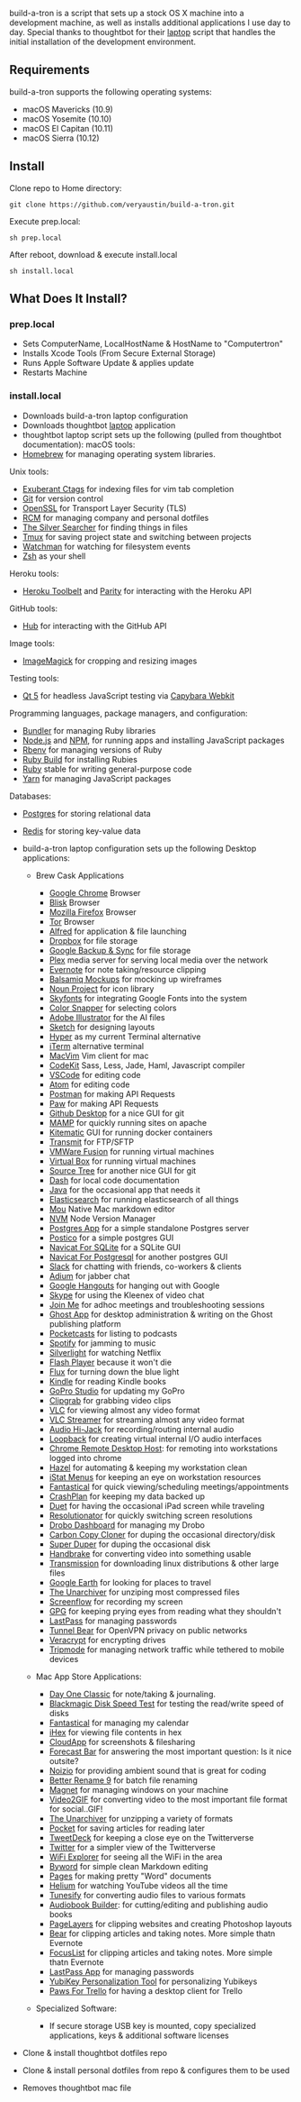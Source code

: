 build-a-tron is a script that sets up a stock OS X machine into a development machine, as well as installs additional applications I use day to day. Special thanks to thoughtbot for their [laptop][lappy] script that handles the initial installation of the development environment.

[lappy]: https://github.com/thoughtbot/laptop

Requirements
--------------
build-a-tron supports the following operating systems:

*  macOS Mavericks (10.9)
*  macOS Yosemite (10.10)
*  macOS El Capitan (10.11)
*  macOS Sierra (10.12)

Install
------
Clone repo to Home directory:
```
git clone https://github.com/veryaustin/build-a-tron.git 
```

Execute prep.local:
```
sh prep.local
```

After reboot, download & execute install.local
```
sh install.local
```

What Does It Install?
---------------------
### prep.local

* Sets ComputerName, LocalHostName & HostName to "Computertron"
* Installs Xcode Tools (From Secure External Storage)
* Runs Apple Software Update & applies update
* Restarts Machine

### install.local

* Downloads build-a-tron laptop configuration
* Downloads thoughtbot [laptop][lappy] application
* thoughtbot laptop script sets up the following (pulled from thoughtbot documentation):
macOS tools:
* [Homebrew] for managing operating system libraries.

Unix tools:
* [Exuberant Ctags] for indexing files for vim tab completion
* [Git] for version control
* [OpenSSL] for Transport Layer Security (TLS)
* [RCM] for managing company and personal dotfiles
* [The Silver Searcher] for finding things in files
* [Tmux] for saving project state and switching between projects
* [Watchman] for watching for filesystem events
* [Zsh] as your shell

[Exuberant Ctags]: http://ctags.sourceforge.net/
[Git]: https://git-scm.com/
[OpenSSL]: https://www.openssl.org/
[RCM]: https://github.com/thoughtbot/rcm
[The Silver Searcher]: https://github.com/ggreer/the_silver_searcher
[Tmux]: http://tmux.github.io/
[Watchman]: https://facebook.github.io/watchman/
[Zsh]: http://www.zsh.org/

Heroku tools:

* [Heroku Toolbelt] and [Parity] for interacting with the Heroku API

[Heroku Toolbelt]: https://toolbelt.heroku.com/
[Parity]: https://github.com/thoughtbot/parity

GitHub tools:

* [Hub] for interacting with the GitHub API

[Hub]: http://hub.github.com/

Image tools:

* [ImageMagick] for cropping and resizing images

Testing tools:

* [Qt 5] for headless JavaScript testing via [Capybara Webkit]

Programming languages, package managers, and configuration:
* [Bundler] for managing Ruby libraries
* [Node.js] and [NPM], for running apps and installing JavaScript packages
* [Rbenv] for managing versions of Ruby
* [Ruby Build] for installing Rubies
* [Ruby] stable for writing general-purpose code
* [Yarn] for managing JavaScript packages

Databases:
* [Postgres] for storing relational data
* [Redis] for storing key-value data

* build-a-tron laptop configuration sets up the following Desktop applications:
  * Brew Cask Applications
    * [Google Chrome] Browser
    * [Blisk] Browser
    * [Mozilla Firefox] Browser
    * [Tor] Browser
    * [Alfred] for application & file launching
    * [Dropbox] for file storage
    * [Google Backup & Sync] for file storage
    * [Plex] media server for serving local media over the network
    * [Evernote] for note taking/resource clipping
    * [Balsamiq Mockups] for mocking up wireframes
    * [Noun Project] for icon library
    * [Skyfonts] for integrating Google Fonts into the system
    * [Color Snapper] for selecting colors
    * [Adobe Illustrator] for the AI files
    * [Sketch] for designing layouts
    * [Hyper] as my current Terminal alternative
    * [iTerm] alternative terminal
    * [MacVim] Vim client for mac
    * [CodeKit] Sass, Less, Jade, Haml, Javascript compiler
    * [VSCode] for editing code
    * [Atom] for editing code
    * [Postman] for making API Requests
    * [Paw] for making API Requests
    * [Github Desktop] for a nice GUI for git
    * [MAMP] for quickly running sites on apache
    * [Kitematic] GUI for running docker containers
    * [Transmit] for FTP/SFTP
    * [VMWare Fusion] for running virtual machines
    * [Virtual Box] for running virtual machines
    * [Source Tree] for another nice GUI for git
    * [Dash] for local code documentation
    * [Java] for the occasional app that needs it
    * [Elasticsearch] for running elasticsearch of all things
    * [Mou] Native Mac markdown editor
    * [NVM] Node Version Manager
    * [Postgres App] for a simple standalone Postgres server
    * [Postico] for a simple postgres GUI
    * [Navicat For SQLite] for a SQLite GUI
    * [Navicat For Postgresql] for another postgres GUI
    * [Slack] for chatting with friends, co-workers & clients
    * [Adium] for jabber chat
    * [Google Hangouts] for hanging out with Google
    * [Skype] for using the Kleenex of video chat
    * [Join Me] for adhoc meetings and troubleshooting sessions
    * [Ghost App] for desktop administration & writing on the Ghost publishing platform
    * [Pocketcasts] for listing to podcasts
    * [Spotify] for jamming to music
    * [Silverlight] for watching Netflix
    * [Flash Player] because it won't die
    * [Flux] for turning down the blue light
    * [Kindle] for reading Kindle books
    * [GoPro Studio] for updating my GoPro
    * [Clipgrab] for grabbing video clips
    * [VLC] for viewing almost any video format
    * [VLC Streamer] for streaming almost any video format
    * [Audio Hi-Jack] for recording/routing internal audio
    * [Loopback] for creating virtual internal I/O audio interfaces
    * [Chrome Remote Desktop Host]: for remoting into workstations logged into chrome
    * [Hazel] for automating & keeping my workstation clean
    * [iStat Menus] for keeping an eye on workstation resources
    * [Fantastical] for quick viewing/scheduling meetings/appointments
    * [CrashPlan] for keeping my data backed up
    * [Duet] for having the occasional iPad screen while traveling
    * [Resolutionator] for quickly switching screen resolutions
    * [Drobo Dashboard] for managing my Drobo
    * [Carbon Copy Cloner] for duping the occasional directory/disk
    * [Super Duper] for duping the occasional disk
    * [Handbrake] for converting video into something usable
    * [Transmission] for downloading linux distributions & other large files
    * [Google Earth] for looking for places to travel
    * [The Unarchiver] for unziping most compressed files
    * [Screenflow] for recording my screen
    * [GPG] for keeping prying eyes from reading what they shouldn't
    * [LastPass] for managing passwords
    * [Tunnel Bear] for OpenVPN privacy on public networks
    * [Veracrypt] for encrypting drives
    * [Tripmode] for managing network traffic while tethered to mobile devices
  
  * Mac App Store Applications:
    * [Day One Classic] for note/taking & journaling.
    * [Blackmagic Disk Speed Test] for testing the read/write speed of disks
    * [Fantastical] for managing my calendar
    * [iHex] for viewing file contents in hex
    * [CloudApp] for screenshots & filesharing
    * [Forecast Bar] for answering the most important question: Is it nice outsite?
    * [Noizio] for providing ambient sound that is great for coding
    * [Better Rename 9] for batch file renaming
    * [Magnet] for managing windows on your machine
    * [Video2GIF] for converting video to the most important file format for social..GIF!
    * [The Unarchiver] for unzipping a variety of formats
    * [Pocket] for saving articles for reading later
    * [TweetDeck] for keeping a close eye on the Twitterverse
    * [Twitter] for a simpler view of the Twitterverse
    * [WiFi Explorer] for seeing all the WiFi in the area
    * [Byword] for simple clean Markdown editing
    * [Pages] for making pretty "Word" documents
    * [Helium] for watching YouTube videos all the time
    * [Tunesify] for converting audio files to various formats
    * [Audiobook Builder]: for cutting/editing and publishing audio books
    * [PageLayers] for clipping websites and creating Photoshop layouts
    * [Bear] for clipping articles and taking notes. More simple thatn Evernote
    * [FocusList] for clipping articles and taking notes. More simple thatn Evernote
    * [LastPass App] for managing passwords
    * [YubiKey Personalization Tool] for personalizing Yubikeys
    * [Paws For Trello] for having a desktop client for Trello
  
  * Specialized Software:
    * If secure storage USB key is mounted, copy specialized applications, keys & additional software licenses
* Clone & install thoughtbot dotfiles repo
* Clone & install personal dotfiles from repo & configures them to be used
* Removes thoughtbot mac file



[Bundler]: http://bundler.io/
[Exuberant Ctags]: http://ctags.sourceforge.net/
[Foreman]: https://github.com/ddollar/foreman
[hub]: http://hub.github.com/
[Heroku Toolbelt]: https://toolbelt.heroku.com/
[Homebrew]: http://brew.sh/
[ImageMagick]: http://www.imagemagick.org/
[Node.js]: http://nodejs.org/
[NPM]: https://www.npmjs.org/
[Postgres]: http://www.postgresql.org/
[Qt 5]: http://qt-project.org/
[Git]: https://git-scm.com
[Hub]: http://hub.github.com/
[Heroku Toolbelt]: https://toolbelt.heroku.com/
[Parity]: https://github.com/thoughtbot/parity/
[Rbenv]: https://github.com/sstephenson/rbenv
[Yarn]: https://yarnpkg.com/en/
[RCM]: https://github.com/thoughtbot/rcm
[Redis]: http://redis.io/
[Ruby Build]: https://github.com/sstephenson/ruby-build
[Ruby]: https://www.ruby-lang.org/en
[Capybara Webkit]: https://github.com/thoughtbot/capybara-webki
[The Silver Searcher]: https://github.com/ggreer/the_silver_searcher
[Tmux]: http://tmux.sourceforge.net/
[OpenSSL]: https://www.openssl.org/
[RCM]: https://github.com/thoughtbot/rcm
[Watchman]: https://facebook.github.io/watchman/
[Zsh]: http://www.zsh.org/
[Google Chrome]: https://www.google.com/chrome/
[Blisk]: https://blisk.io/
[Mozilla Firefox]: https://www.mozilla.org/en-US/firefox/new/
[Tor]: https://www.torproject.org/projects/torbrowser.html
[Alfred]: https://www.alfredapp.com/
[Dropbox]: http://dropbox.com/
[Google Backup & Sync]: https://www.google.com/drive/download/
[Plex]: https://www.plex.tv/
[Evernote]: http://www.evernote.com
[Balsamiq Mockups]: https://balsamiq.com/products/mockups/
[Noun Project]: https://thenounproject.com/
[Skyfonts]: http://skyfonts.com/
[Color Snapper]: http://colorsnapper.com/
[Adobe Illustrator]: http://www.adobe.com/products/illustrator.html
[Sketch]: https://www.sketchapp.com/
[Hyper]: https://hyper.is/
[iTerm]: https://www.iterm2.com/
[MacVim]: https://github.com/b4winckler/macvim/releases
[CodeKit]: https://incident57.com/codekit/
[VSCode]: https://code.visualstudio.com/
[Atom]: http://www.atom.io/
[Postman]: https://www.getpostman.com/
[Paw]: https://paw.cloud/
[Github Desktop]: https://desktop.github.com/
[MAMP]: https://www.mamp.info/en/
[Kitematic]: https://kitematic.com/
[Transmit]: https://panic.com/transmit/
[VMWare Fusion]: https://www.vmware.com/products/fusion
[Virtual Box]: https://www.virtualbox.org/wiki/Downloads
[Source Tree]: https://www.sourcetreeapp.com/
[Dash]: https://kapeli.com/dash
[Java]: https://www.java.com/en/download/
[Elasticsearch]: https://www.elastic.co/
[Mou]: http://25.io/mou/
[NVM]: https://github.com/creationix/nvm
[Postgres App]: http://postgresapp.com/
[Postico]: https://eggerapps.at/postico/
[Navicat For SQLite]: http://www.navicat.com/products/navicat-for-sqlite/
[Navicat For Postgresql]: http://www.navicat.com/products/navicat-for-postgresql/
[Slack]: https://slack.com/
[Adium]: https://adium.im/
[Google Hangouts]: http://hangouts.google.com/
[Skype]: http://skype.com/
[Join Me]: http://join.me/
[Ghost App]: https://ghost.org/downloads/
[Pocketcasts]: http://www.shiftyjelly.com/pocketcasts/
[Spotify]: http://www.spotify.com/
[Silverlight]: https://www.microsoft.com/silverlight/
[Flash Player]: https://get.adobe.com/flashplayer/
[Music Manager]: https://play.google.com/music/listen?u=0#/manager/
[Kindle]: https://itunes.apple.com/us/app/kindle/id405399194?mt=12
[GoPro Studio]: http://shop.gopro.com/softwareandapp/gopro-studio/GoPro-Studio.html
[Clipgrab]: https://clipgrab.org/
[VLC]: http://www.videolan.org/vlc/index.html
[VLC Streamer]: http://hobbyistsoftware.com/vlcstreamer
[Chrome Remote Desktop Host]: https://chrome.google.com/webstore/detail/chrome-remote-desktop/gbchcmhmhahfdphkhkmpfmihenigjmpp?hl=en
[Hazel]: https://www.noodlesoft.com/hazel.php
[iStat Menus]: https://bjango.com/mac/istatmenus/
[Fantastical]: https://flexibits.com/fantastical
[CrashPlan]: http://www.code42.com/crashplan/
[Duet]: http://www.duetdisplay.com/
[Resolutionator]: http://manytricks.com/resolutionator/
[Drobo Dashboard]: http://www.drobo.com/
[Carbon Copy Cloner]: https://bombich.com/
[Super Duper]: http://www.shirt-pocket.com/SuperDuper/SuperDuperDescription.html
[Handbrake]: https://handbrake.fr/
[Transmission]: http://www.transmissionbt.com/
[Google Earth]: https://www.google.com/earth/
[The Unarchiver]: http://unarchiver.c3.cx/
[Screenflow]: http://www.telestream.net/screenflow/overview.htm
[GPG]: https://gpgtools.org/
[LastPass]: https://lastpass.com/
[Tunnel Bear]: https://www.tunnelbear.com/
[Flux]: https://justgetflux.com/
[Tripmode]: http://tripmode.ch/
[Audio Hi-Jack]: https://www.rogueamoeba.com/audiohijack/
[Loopback]: https://www.rogueamoeba.com/loopback/
[Veracrypt]: https://veracrypt.codeplex.com/
[Tunnel Bear]: https://www.tunnelbear.com/



[Day One Classic]: http://dayoneapp.com/
[Blackmagic Disk Speed Test]: https://itunes.apple.com/us/app/blackmagic-disk-speed-test/id425264550?mt=12
[Fantastical]: https://flexibits.com/fantastical
[iHex]: https://itunes.apple.com/us/app/ihex-hex-editor/id909566003?mt=12
[CloudApp]: https://itunes.apple.com/us/app/cloudapp-capture-share-gifs-videos-screencasts/id417602904?mt=12
[Forecast Bar]: https://itunes.apple.com/us/app/forecast-bar-weather-radar-and-alerts/id982710545?mt=12
[Noizio]: https://itunes.apple.com/us/app/noizio/id928871589?mt=12
[Better Rename 9]: https://itunes.apple.com/us/app/better-rename-9/id414209656?mt=12
[Magnet]: https://itunes.apple.com/us/app/magnet/id441258766?mt=12
[Video2GIF]: https://itunes.apple.com/us/app/video2gif/id672062950?mt=12
[The Unarchiver]: https://itunes.apple.com/us/app/the-unarchiver/id425424353?mt=12
[Pocket]: https://itunes.apple.com/us/app/pocket/id568494494?mt=12
[TweetDeck]: https://itunes.apple.com/us/app/tweetdeck-by-twitter/id485812721?mt=12
[Twitter]: https://itunes.apple.com/us/app/twitter/id409789998?mt=12
[WiFi Explorer]: https://itunes.apple.com/us/app/wifi-explorer/id494803304?mt=12
[Byword]: https://itunes.apple.com/us/app/byword/id420212497?mt=12
[Pages]: https://itunes.apple.com/us/app/pages/id409201541?mt=12
[Helium]: https://itunes.apple.com/us/app/helium/id1054607607?mt=12
[Tunesify]: https://itunes.apple.com/us/app/tunesify/id412675054?mt=12
[Audiobook Builder]: https://itunes.apple.com/us/app/audiobook-builder/id406226796?mt=12
[PageLayers]: https://itunes.apple.com/us/app/page-layers-website-screenshots-with-layers/id437835477?mt=12
[Bear]: https://itunes.apple.com/us/app/bear-beautiful-writing-app-for-notes-and-prose/id1091189122?mt=12
[FocusList]: https://itunes.apple.com/us/app/focuslist-focus-timer-and-daily-planner/id1086877679?mt=12
[LastPass App]: https://itunes.apple.com/us/app/lastpass-password-manager-and-secure-vault/id926036361?mt=12
[YubiKey Personalization Tool]: https://itunes.apple.com/us/app/yubikey-personalization-tool/id638161122?mt=12
[Paws For Trello]: https://itunes.apple.com/us/app/paws-for-trello/id1124077199?mt=12
